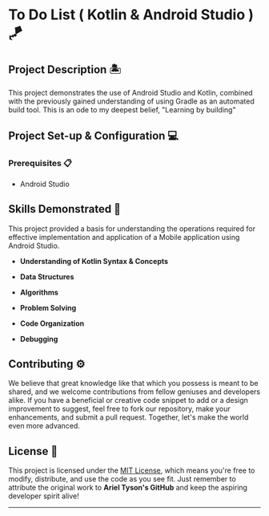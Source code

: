 # To Do List ( Kotlin & Android Studio ) 🪁

## Project Description 🏝️

This project demonstrates the use of Android Studio and Kotlin, combined with the previously gained understanding of using Gradle as an automated build tool.
This is an ode to my deepest belief, "Learning by building"

## Project Set-up & Configuration  💻

### Prerequisites 📋

- Android Studio

## Skills Demonstrated 🥋

This project provided a basis for understanding the operations required for effective implementation and application of a Mobile application using Android Studio.

- **Understanding of Kotlin Syntax & Concepts**

- **Data Structures**

- **Algorithms**

- **Problem Solving**

- **Code Organization**

- **Debugging**



## Contributing ⚙️

We believe that great knowledge like that which you possess is meant to be shared, and we welcome contributions from fellow geniuses and developers alike. If you have a beneficial or creative code snippet to add or a design improvement to suggest, feel free to fork our repository, make your enhancements, and submit a pull request. Together, let's make the world even more advanced.

## License 🪪

This project is licensed under the [MIT License](LICENSE), which means you're free to modify, distribute, and use the code as you see fit. Just remember to attribute the original work to **Ariel Tyson's GitHub** and keep the aspiring developer spirit alive!

---
